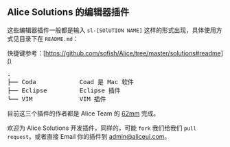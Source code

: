 ## Alice Solutions 的编辑器插件

这些编辑器插件一般都是输入 `sl-[SOlUTION NAME]` 这样的形式出现，具体使用方式见目录下在 `README.md`：

快捷键参考：[https://github.com/sofish/Alice/tree/master/solutions#readme]()

<pre>
.
├── Coda            Coad 是 Mac 软件          
├── Eclipse         Eclipse 插件              
└── VIM             VIM 插件                  
</pre>

目前这三个插件的作者都是 Alice Team 的 [62mm](http://xinxin.li) 完成。
    
欢迎为 Alice Solutions 开发插件，同样的，可能 `fork` 我们给我们 `pull request`。或者直接 Email 你的插件到 [admin@aliceui.com](mailto:admin@aliceui.com)。
